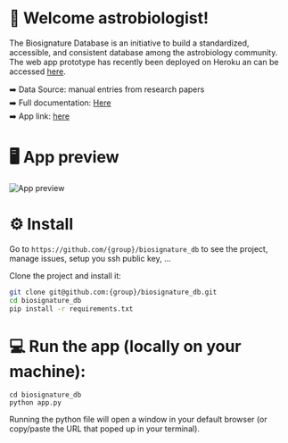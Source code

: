 # 👾 Welcome astrobiologist!

The Biosignature Database is an initiative to build a standardized, accessible, and consistent database among the astrobiology community.<br>
The web app prototype has recently been deployed on Heroku an can be accessed [here](https://biosignature-database.herokuapp.com/).

➡️ Data Source: manual entries from research papers<br>
➡️ Full documentation: [Here](https://alien-research.notion.site/The-Biosignature-Database-5165a9dff4e14b50ba1278c0f2012e3a)<br>
➡️ App link: [here](https://biosignature-database.herokuapp.com/)

# 🖥️ App preview

![App preview](bioDB.gif)

# ⚙️ Install 

Go to `https://github.com/{group}/biosignature_db` to see the project, manage issues,
setup you ssh public key, ...

Clone the project and install it:

```bash
git clone git@github.com:{group}/biosignature_db.git
cd biosignature_db
pip install -r requirements.txt
```

# 💻 Run the app (locally on your machine):

```
cd biosignature_db
python app.py
```
Running the python file will open a window in your default browser (or copy/paste the URL that poped up in your terminal).
